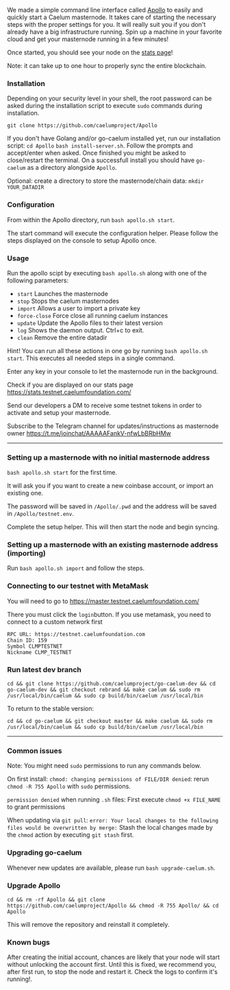 We made a simple command line interface called [Apollo](https://github.com/tomochain/masternode) to easily and quickly start a Caelum masternode.
It takes care of starting the necessary steps with the proper settings for you.
It will really suit you if you don't already have a big infrastructure running.
Spin up a machine in your favorite cloud and get your masternode running in a few minutes!

Once started, you should see your node on the [stats page](https://stats.testnet.tomochain.com)!

Note: it can take up to one hour to properly sync the entire blockchain.


### Installation

Depending on your security level in your shell, the root password can be asked during the installation script to execute `sudo` commands during installation.

`git clone https://github.com/caelumproject/Apollo`

If you don't have Golang and/or go-caelum installed yet, run our installation script:
`cd Apollo`
`bash install-server.sh`.
Follow the prompts and accept/enter when asked. Once finished you might be asked to close/restart the terminal.
On a successfull install you should have `go-caelum` as a directory alongside `Apollo`.

Optional: create a directory to store the masternode/chain data:
`mkdir YOUR_DATADIR`

### Configuration

From within the Apollo directory, run `bash apollo.sh start`.

The start command will execute the configuration helper. Please follow the steps displayed on the console to setup Apollo once.

### Usage

Run the apollo scipt by executing `bash apollo.sh` along with one of the following parameters:

 - `start` Launches the masternode
 - `stop` Stops the caelum masternodes
 - `import` Allows a user to import a private key
 - `force-close` Force close all running caelum instances
 - `update` Update the Apollo files to their latest version
 - `log` Shows the daemon output. Ctrl+c to exit.
 - `clean` Remove the entire datadir

 Hint! You can run all these actions in one go by running `bash apollo.sh start`. This executes all needed steps in a single command.

 Enter any key in your console to let the masternode run in the background.

 Check if you are displayed on our stats page https://stats.testnet.caelumfoundation.com/

 Send our developers a DM to receive some testnet tokens in order to activate and setup your masternode.

 Subscribe to the Telegram channel for updates/instructions as masternode owner https://t.me/joinchat/AAAAAFankV-nfwLbBRbHMw

---

### Setting up a masternode with no initial masternode address

`bash apollo.sh start` for the first time.

It will ask you if you want to create a new coinbase account, or import an existing one.

The password will be saved in `/Apollo/.pwd` and the address will be saved in `/Apollo/testnet.env`.

Complete the setup helper. This will then start the node and begin syncing.

### Setting up a masternode with an existing masternode address (importing)

Run `bash apollo.sh import` and follow the steps.

### Connecting to our testnet with MetaMask

You will need to go to https://master.testnet.caelumfoundation.com/

There you must click the `login`button. If you use metamask, you need to connect to a custom network first

```
RPC URL: https://testnet.caelumfoundation.com
Chain ID: 159
Symbol CLMPTESTNET
Nickname CLMP_TESTNET
```

### Run latest dev branch

```
cd && git clone https://github.com/caelumproject/go-caelum-dev && cd go-caelum-dev && git checkout rebrand && make caelum && sudo rm  /usr/local/bin/caelum && sudo cp build/bin/caelum /usr/local/bin
```

To return to the stable version:

```
cd && cd go-caelum && git checkout master && make caelum && sudo rm  /usr/local/bin/caelum && sudo cp build/bin/caelum /usr/local/bin
```

---

### Common issues

Note: You might need `sudo` permissions to run any commands below.

On first install: `chmod: changing permissions of FILE/DIR denied`: rerun `chmod -R 755 Apollo` with `sudo` permissions.

`permission denied` when running `.sh` files: First execute `chmod +x FILE_NAME` to grant permissions

When updating via `git pull`: `error: Your local changes to the following files would be overwritten by merge:` Stash the local changes made by the `chmod` action by executing `git stash` first.

### Upgrading go-caelum

Whenever new updates are available, please run `bash upgrade-caelum.sh`.

### Upgrade Apollo

`cd && rm -rf Apollo && git clone https://github.com/caelumproject/Apollo && chmod -R 755 Apollo/ && cd Apollo`

This will remove the repository and reinstall it completely.

### Known bugs

After creating the initial account, chances are likely that your node will start without unlocking the account first. Until this is fixed, we recommend you, after first run, to stop the node and restart it. Check the logs to confirm it's running!.
